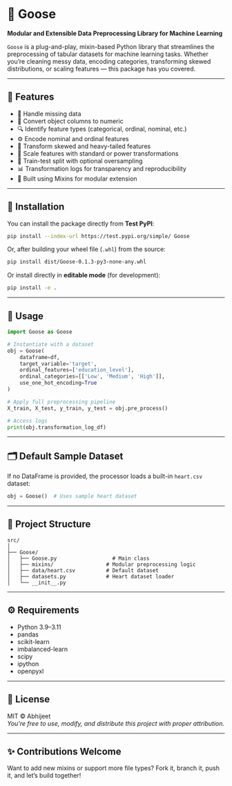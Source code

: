 # 🪿 Goose

**Modular and Extensible Data Preprocessing Library for Machine Learning**

`Goose` is a plug-and-play, mixin-based Python library that streamlines the preprocessing of tabular datasets for machine learning tasks. Whether you’re cleaning messy data, encoding categories, transforming skewed distributions, or scaling features — this package has you covered.

---

## 🚀 Features

- 🧼 Handle missing data
- 🔢 Convert object columns to numeric
- 🔍 Identify feature types (categorical, ordinal, nominal, etc.)
- ⚙️ Encode nominal and ordinal features
- 🔄 Transform skewed and heavy-tailed features
- 📏 Scale features with standard or power transformations
- 🧪 Train-test split with optional oversampling
- 📊 Transformation logs for transparency and reproducibility
- 🔌 Built using Mixins for modular extension

---

## 📂 Installation

You can install the package directly from **Test PyPI**:

```bash
pip install --index-url https://test.pypi.org/simple/ Goose
```

Or, after building your wheel file (`.whl`) from the source:

```bash
pip install dist/Goose-0.1.3-py3-none-any.whl
```

Or install directly in **editable mode** (for development):

```bash
pip install -e .
```


---

## 🧪 Usage

```python
import Goose as Goose

# Instantiate with a dataset
obj = Goose(
    dataframe=df,
    target_variable='target',
    ordinal_features=['education_level'],
    ordinal_categories=[['Low', 'Medium', 'High']],
    use_one_hot_encoding=True
)

# Apply full preprocessing pipeline
X_train, X_test, y_train, y_test = obj.pre_process()

# Access logs
print(obj.transformation_log_df)
```

---

## 🗂 Default Sample Dataset

If no DataFrame is provided, the processor loads a built-in `heart.csv` dataset:

```python
obj = Goose()  # Uses sample heart dataset
```

---

## 📁 Project Structure

```
src/
│
├── Goose/
│   ├── Goose.py                  # Main class
│   ├── mixins/                 # Modular preprocessing logic
│   ├── data/heart.csv          # Default dataset
│   ├── datasets.py             # Heart dataset loader
│   └── __init__.py
```

---

## ⚙️ Requirements

- Python 3.9–3.11
- pandas
- scikit-learn
- imbalanced-learn
- scipy
- ipython
- openpyxl

---

## 📜 License

MIT © Abhijeet  
_You're free to use, modify, and distribute this project with proper attribution._

---

## ✨ Contributions Welcome

Want to add new mixins or support more file types? Fork it, branch it, push it, and let’s build together!
